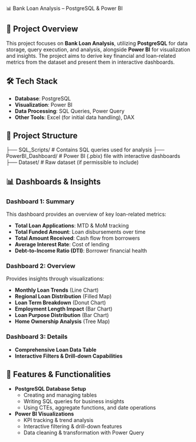 📊 Bank Loan Analysis – PostgreSQL & Power BI  

## 📌 Project Overview  
This project focuses on **Bank Loan Analysis**, utilizing **PostgreSQL** for data storage, query execution, and analysis, alongside **Power BI** for visualization and insights. The project aims to derive key financial and loan-related metrics from the dataset and present them in interactive dashboards.  

## 🛠 Tech Stack  
- **Database**: PostgreSQL  
- **Visualization**: Power BI  
- **Data Processing**: SQL Queries, Power Query  
- **Other Tools**: Excel (for initial data handling), DAX  

## 📂 Project Structure  
├── SQL_Scripts/ # Contains SQL queries used for analysis
├── PowerBI_Dashboard/ # Power BI (.pbix) file with interactive dashboards
├── Dataset/ # Raw dataset (if permissible to include)


## 📊 Dashboards & Insights  
### **Dashboard 1: Summary**  
This dashboard provides an overview of key loan-related metrics:  
- **Total Loan Applications**: MTD & MoM tracking  
- **Total Funded Amount**: Loan disbursements over time  
- **Total Amount Received**: Cash flow from borrowers  
- **Average Interest Rate**: Cost of lending  
- **Debt-to-Income Ratio (DTI)**: Borrower financial health  

### **Dashboard 2: Overview**  
Provides insights through visualizations:  
- **Monthly Loan Trends** (Line Chart)  
- **Regional Loan Distribution** (Filled Map)  
- **Loan Term Breakdown** (Donut Chart)  
- **Employment Length Impact** (Bar Chart)  
- **Loan Purpose Distribution** (Bar Chart)  
- **Home Ownership Analysis** (Tree Map)  

### **Dashboard 3: Details**  
- **Comprehensive Loan Data Table**  
- **Interactive Filters & Drill-down Capabilities**  

## 🔧 Features & Functionalities  
- **PostgreSQL Database Setup**  
  - Creating and managing tables  
  - Writing SQL queries for business insights  
  - Using CTEs, aggregate functions, and date operations  
- **Power BI Visualizations**  
  - KPI tracking & trend analysis  
  - Interactive filtering & drill-down features  
  - Data cleaning & transformation with Power Query  

